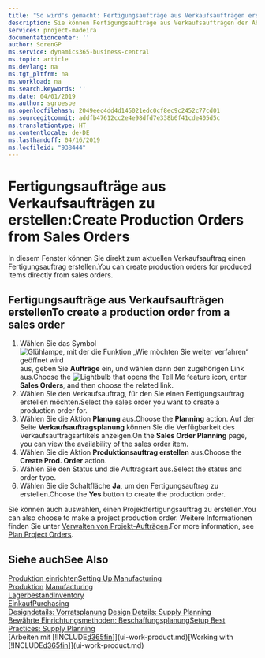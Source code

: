```yaml
---
title: "So wird's gemacht: Fertigungsaufträge aus Verkaufsaufträgen erstellen | Microsoft Docs"
description: Sie können Fertigungsaufträge aus Verkaufsaufträgen der Abteilung Vertrieb und Marketing erstellen.
services: project-madeira
documentationcenter: ''
author: SorenGP
ms.service: dynamics365-business-central
ms.topic: article
ms.devlang: na
ms.tgt_pltfrm: na
ms.workload: na
ms.search.keywords: ''
ms.date: 04/01/2019
ms.author: sgroespe
ms.openlocfilehash: 2049eec4dd4d145021edc0cf8ec9c2452c77cd01
ms.sourcegitcommit: addfb47612cc2e4e98dfd7e338b6f41cde405d5c
ms.translationtype: HT
ms.contentlocale: de-DE
ms.lasthandoff: 04/16/2019
ms.locfileid: "938444"
---
```

# <a name="create-production-orders-from-sales-orders"></a><span data-ttu-id="85fed-103">Fertigungsaufträge aus Verkaufsaufträgen zu erstellen:</span><span class="sxs-lookup"><span data-stu-id="85fed-103">Create Production Orders from Sales Orders</span></span>
<span data-ttu-id="85fed-104">In diesem Fenster können Sie direkt zum aktuellen Verkaufsauftrag einen Fertigungsauftrag erstellen.</span><span class="sxs-lookup"><span data-stu-id="85fed-104">You can create production orders for produced items directly from sales orders.</span></span>  

## <a name="to-create-a-production-order-from-a-sales-order"></a><span data-ttu-id="85fed-105">Fertigungsaufträge aus Verkaufsaufträgen erstellen</span><span class="sxs-lookup"><span data-stu-id="85fed-105">To create a production order from a sales order</span></span>  

1.  <span data-ttu-id="85fed-106">Wählen Sie das Symbol ![Glühlampe, mit der die Funktion „Wie möchten Sie weiter verfahren“ geöffnet wird](media/ui-search/search_small.png "Wie möchten Sie weiter verfahren?") aus, geben Sie **Aufträge** ein, und wählen dann den zugehörigen Link aus.</span><span class="sxs-lookup"><span data-stu-id="85fed-106">Choose the ![Lightbulb that opens the Tell Me feature](media/ui-search/search_small.png "Tell me what you want to do") icon, enter **Sales Orders**, and then choose the related link.</span></span>  
2.  <span data-ttu-id="85fed-107">Wählen Sie den Verkaufsauftrag, für den Sie einen Fertigungsauftrag erstellen möchten.</span><span class="sxs-lookup"><span data-stu-id="85fed-107">Select the sales order you want to create a production order for.</span></span>  
3.  <span data-ttu-id="85fed-108">Wählen Sie die Aktion **Planung** aus.</span><span class="sxs-lookup"><span data-stu-id="85fed-108">Choose the **Planning** action.</span></span> <span data-ttu-id="85fed-109">Auf der Seite **Verkaufsauftragsplanung** können Sie die Verfügbarkeit des Verkaufsauftragsartikels anzeigen.</span><span class="sxs-lookup"><span data-stu-id="85fed-109">On the **Sales Order Planning** page, you can view the availability of the sales order item.</span></span>  
4.  <span data-ttu-id="85fed-110">Wählen Sie die Aktion **Produktionsauftrag erstellen** aus.</span><span class="sxs-lookup"><span data-stu-id="85fed-110">Choose the **Create Prod. Order** action.</span></span>  
5.  <span data-ttu-id="85fed-111">Wählen Sie den Status und die Auftragsart aus.</span><span class="sxs-lookup"><span data-stu-id="85fed-111">Select the status and order type.</span></span>  
6.  <span data-ttu-id="85fed-112">Wählen Sie die Schaltfläche **Ja**, um den Fertigungsauftrag zu erstellen.</span><span class="sxs-lookup"><span data-stu-id="85fed-112">Choose the **Yes** button to create the production order.</span></span>

<span data-ttu-id="85fed-113">Sie können auch auswählen, einen Projektfertigungsauftrag zu erstellen.</span><span class="sxs-lookup"><span data-stu-id="85fed-113">You can also choose to make a project production order.</span></span> <span data-ttu-id="85fed-114">Weitere Informationen finden Sie unter [Verwalten von Projekt-Aufträgen](production-how-to-plan-project-orders.md).</span><span class="sxs-lookup"><span data-stu-id="85fed-114">For more information, see [Plan Project Orders](production-how-to-plan-project-orders.md).</span></span>   

## <a name="see-also"></a><span data-ttu-id="85fed-115">Siehe auch</span><span class="sxs-lookup"><span data-stu-id="85fed-115">See Also</span></span>  
[<span data-ttu-id="85fed-116">Produktion einrichten</span><span class="sxs-lookup"><span data-stu-id="85fed-116">Setting Up Manufacturing</span></span>](production-configure-production-processes.md)  
<span data-ttu-id="85fed-117">[Produktion](production-manage-manufacturing.md)  </span><span class="sxs-lookup"><span data-stu-id="85fed-117">[Manufacturing](production-manage-manufacturing.md)  </span></span>  
[<span data-ttu-id="85fed-118">Lagerbestand</span><span class="sxs-lookup"><span data-stu-id="85fed-118">Inventory</span></span>](inventory-manage-inventory.md)  
[<span data-ttu-id="85fed-119">Einkauf</span><span class="sxs-lookup"><span data-stu-id="85fed-119">Purchasing</span></span>](purchasing-manage-purchasing.md)  
<span data-ttu-id="85fed-120">[Designdetails: Vorratsplanung](design-details-supply-planning.md) </span><span class="sxs-lookup"><span data-stu-id="85fed-120">[Design Details: Supply Planning](design-details-supply-planning.md) </span></span>  
[<span data-ttu-id="85fed-121">Bewährte Einrichtungsmethoden: Beschaffungsplanung</span><span class="sxs-lookup"><span data-stu-id="85fed-121">Setup Best Practices: Supply Planning</span></span>](setup-best-practices-supply-planning.md)  
<span data-ttu-id="85fed-122">[Arbeiten mit [!INCLUDE[d365fin](includes/d365fin_md.md)]](ui-work-product.md)</span><span class="sxs-lookup"><span data-stu-id="85fed-122">[Working with [!INCLUDE[d365fin](includes/d365fin_md.md)]](ui-work-product.md)</span></span>
